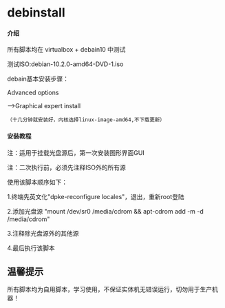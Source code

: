 # debinstall

#### 介绍
所有脚本均在 virtualbox + debain10 中测试

测试ISO:debian-10.2.0-amd64-DVD-1.iso

debain基本安装步骤：

Advanced options 

 -->Graphical expert install 
 
    （十几分钟就安装好，内核选择linux-image-amd64,不下载更新）


#### 安装教程
注：适用于挂载光盘源后，第一次安装图形界面GUI

注：二次执行前，必须先注释ISO外的所有源 


使用该脚本顺序如下：

1.终端先英文化"dpke-reconfigure locales"，退出，重新root登陆

2.添加光盘源 "mount /dev/sr0 /media/cdrom && apt-cdrom add -m -d /media/cdrom"

3.注释除光盘源外的其他源

4.最后执行该脚本 


## 温馨提示
所有脚本均为自用脚本，学习使用，不保证实体机无错误运行，切勿用于生产机器！



